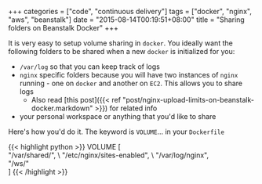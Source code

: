 +++
categories = ["code", "continuous delivery"]
tags = ["docker", "nginx", "aws", "beanstalk"]
date = "2015-08-14T00:19:51+08:00"
title = "Sharing folders on Beanstalk Docker"
+++

It is very easy to setup volume sharing in `docker`. You ideally want the following folders to be shared when a new `docker` is initialized for you:

- `/var/log` so that you can keep track of logs
- `nginx` specific folders because you will have two instances of `nginx` running - one on `docker` and another on `EC2`. This allows you to share logs
  - Also read [this post]({{< ref "post/nginx-upload-limits-on-beanstalk-docker.markdown" >}}) for related info
- your personal workspace or anything that you'd like to share 

Here's how you'd do it. The keyword is `VOLUME`... in your `Dockerfile`

{{< highlight python >}}
VOLUME [ \
    "/var/shared/", \ 
    "/etc/nginx/sites-enabled", \ 
    "/var/log/nginx", \
    "/ws/" \
]
{{< /highlight >}}

